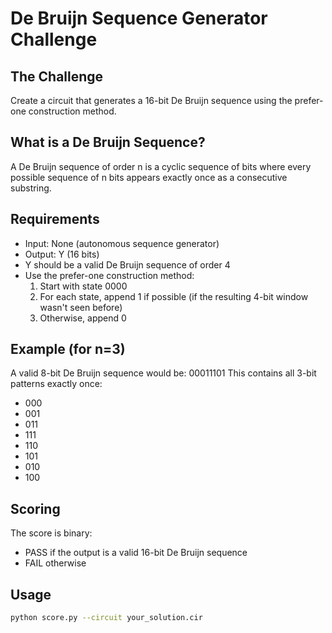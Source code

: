 # De Bruijn Sequence Generator Challenge

## The Challenge
Create a circuit that generates a 16-bit De Bruijn sequence using the prefer-one construction method.

## What is a De Bruijn Sequence?
A De Bruijn sequence of order n is a cyclic sequence of bits where every possible sequence of n bits appears exactly once as a consecutive substring.

## Requirements
- Input: None (autonomous sequence generator)
- Output: Y (16 bits)
- Y should be a valid De Bruijn sequence of order 4
- Use the prefer-one construction method:
  1. Start with state 0000
  2. For each state, append 1 if possible (if the resulting 4-bit window wasn't seen before)
  3. Otherwise, append 0

## Example (for n=3)
A valid 8-bit De Bruijn sequence would be: 00011101
This contains all 3-bit patterns exactly once:
- 000
- 001
- 011
- 111
- 110
- 101
- 010
- 100

## Scoring
The score is binary:
- PASS if the output is a valid 16-bit De Bruijn sequence
- FAIL otherwise

## Usage
```bash
python score.py --circuit your_solution.cir
```
